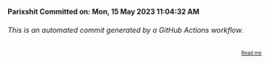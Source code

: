 **Parixshit Committed on: Mon, 15 May 2023 11:04:32 AM** <!-- 950e44ad-d6c1-492f-90bb-ff4e4131f22b -->

###### This is an automated commit generated by a GitHub Actions workflow.

<div align="right"><sub><sup><a href="https://github.com/Parixshit/AutoCommit.git">Read me</a></sup></sub></div>
